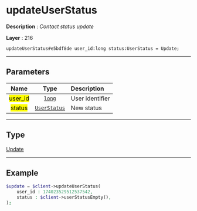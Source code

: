 # updateUserStatus

**Description** : *Contact status update*

**Layer** : 216

```tl
updateUserStatus#e5bdf8de user_id:long status:UserStatus = Update;
```

---

## Parameters

| Name | Type | Description |
| :---: | :---: | :--- |
| <mark>user_id</mark> | [`long`](type/long) | User identifier |
| <mark>status</mark> | [`UserStatus`](type/UserStatus) | New status |

---

## Type

[Update](type/Update)

---

## Example

```php
$update = $client->updateUserStatus(
	user_id : 174023529512537542,
	status : $client->userStatusEmpty(),
);
```